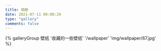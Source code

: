```yaml
---
title: 相册
date: 2021-07-11 00:00:29
type: "gallery"
comments: false
---
```




<div class="gallery-group-main">
{% galleryGroup 壁纸 '收藏的一些壁纸' '/wallpaper' 'img/wallpaper/67.jpg' %}
</div>



